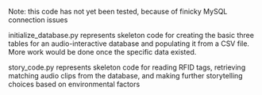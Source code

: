 Note: this code has not yet been tested, because of finicky MySQL connection issues

initialize_database.py represents skeleton code for creating the basic three tables for an audio-interactive database and populating it from a CSV file. More work would be done once the specific data existed.

story_code.py represents skeleton code for reading RFID tags, retrieving matching audio clips from the database, and making further storytelling choices based on environmental factors